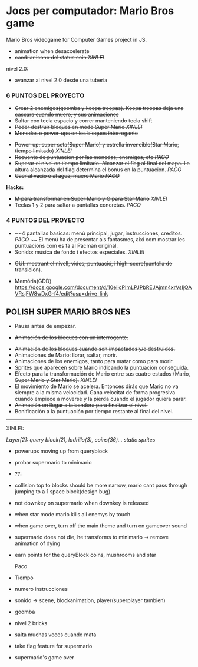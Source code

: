 # Jocs per computador: Mario Bros game

Mario Bros videogame for Computer Games project in JS.

- animation when desaccelerate
- ~~cambiar icono del status coin *XINLEI*~~

nivel 2.0:
- avanzar al nivel 2.0 desde una tuberia

### 6 PUNTOS DEL PROYECTO
+ ~~Crear 2 enemigos(goomba y koopa troopas). Koopa troopas deja una cascara cuando muere, y sus animaciones~~
+ ~~Saltar con tecla espacio y correr manteniendo tecla shift~~
+ ~~Poder destruir bloques en modo Super Mario *XINLEI*~~
+ ~~Monedas o power-ups en los bloques interrogante~~
- ~~Power-up: super seta(Super Mario) y estrella invencible(Star Mario, tiempo limitado)~~ *XINLEI*
- ~~Recuento de puntuacion por las monedas, enemigos, etc  *PACO*~~
- ~~Superar el nivel en tiempo limitado. Alcanzar el flag al final del mapa. La altura alcanzada del flag determina el bonus en la puntuacion. *PACO*~~
- ~~Caer al vacio o al agua, muere Mario *PACO*~~

**Hacks:**
- ~~M para transformar en Super Mario y G para Star Mario~~  *XINLEI*
- ~~Teclas 1 y 2 para saltar a pantallas concretas. *PACO*~~

### 4 PUNTOS DEL PROYECTO
- ~~4 pantallas basicas: menú principal, jugar, instrucciones, creditos. *PACO* ~~
El menú ha de presentar als fantasmes, així com mostrar les puntuacions com es fa al Pacman original.
- Sonido: música de fondo i efectos especiales.  *XINLEI*
+ ~~GUI: mostrant el nivell, vides, puntuació, i high-score(pantalla de transicion).~~
- Memòria(GDD)
https://docs.google.com/document/d/10eiicPImLPJPbREJAjmn4xrVsIjQAVRsjFW8wDxG-f4/edit?usp=drive_link

## POLISH SUPER MARIO BROS NES
- Pausa antes de empezar.
+ ~~Animación de los bloques con un interrogante.~~
- ~~Animación de los bloques cuando son impactados y/o destruidos.~~
- Animaciones de Mario: llorar, saltar, morir.
- Animaciones de los enemigos, tanto para matar como para morir.
- Sprites que aparecen sobre Mario indicando la puntuación conseguida.
- ~~Efecto para la transformación de Mario entre sus cuatro estados (Mario, Super Mario y Star Mario).~~ *XINLEI*
- El movimiento de Mario se acelera. Entonces dirás que Mario no va siempre a la misma velocidad. Gana velocitat de forma progresiva
cuando empiece a moverse y la pierda cuando el jugador quiera parar.
- ~~Animación en llegar a la bandera para finalizar el nivel.~~
- Bonificación a la puntuación por tiempo restante al final del nivel.

--------------------------------------------------
XINLEI:

*Layer[2]: query block(2), ladrillo(3), coins(36)... static sprites*

- powerups moving up from queryblock
- probar supermario to minimario

- ??:
- collision top to blocks should be more narrow, mario cant pass through jumping to a 1 space block(design bug)
- not downkey on supermario when downkey is released
- when star mode mario kills all enemys by touch
- when game over, turn off the main theme and turn on gameover sound
- supermario does not die, he transforms to minimario -> remove animation of dying
- earn points for the queryBlock coins, mushrooms and star

  Paco
- Tiempo
- numero instrucciones
- sonido -> scene, blockanimation, player(superplayer tambien)
- goomba
- nivel 2 bricks
- salta muchas veces cuando mata
- take flag feature for supermario
- supermario's game over


  
